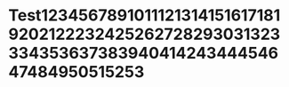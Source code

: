 # Test1234567891011121314151617181920212223242526272829303132333435363738394041424344454647484950515253